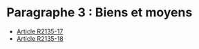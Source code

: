 # Paragraphe 3 : Biens et moyens

* [Article R2135-17](./LEGIARTI000030172715.md)
* [Article R2135-18](./LEGIARTI000030172717.md)
